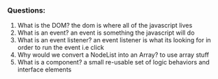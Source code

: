 ### Questions:
1. What is the DOM?
the dom is where all of the javascript lives
2. What is an event?
an event is something the javascript will do
3. What is an event listener?
an event listener is what its looking for in order to run the event i.e click
4. Why would we convert a NodeList into an Array?
to use array stuff
5. What is a component? 
a small re-usable set of logic behaviors and interface elements
